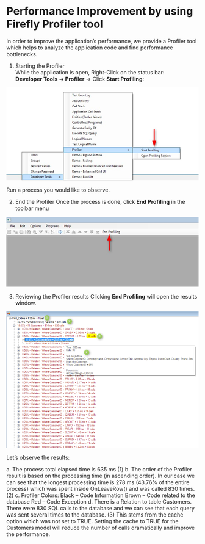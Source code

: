 ﻿# Performance Improvement by using Firefly Profiler tool

In order to improve the application’s performance, we provide a Profiler tool which helps to analyze the application code and find performance bottlenecks.

1) Starting the Profiler  
While the application is open, Right-Click on the status bar:  
**Developer Tools -> Profiler** -> Click **Start Profiling**:

![](start_profiler.jpg)

Run a process you would like to observe.

2) End the Profiler
Once the process is done, click **End Profiling** in the toolbar menu

![](end_profiler.jpg)

3) Reviewing the Profiler results
Clicking **End Profiling** will open the results window.

![](analyze_profiler.png)

Let’s observe the results:

a. The process total elapsed time is 635 ms (1)
b. The order of the Profiler result is based on the processing time (in ascending order). In our case we can see that the longest processing time is 278 ms (43.76% of the entire process) which was spent inside OnLeaveRow() and was called 830 times. (2)
c.  Profiler Colors:
Black – Code Information
     Brown – Code related to the database
     Red –  Code Exception
d. There is a Relation to table Customers. There were 830 SQL calls to the database and we can see that each query was sent several times to the database. (3)
This stems from the cache option which was not set to TRUE.
Setting the cache to TRUE for the Customers model will reduce the number of calls dramatically and improve the performance.